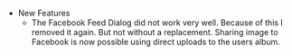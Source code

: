 - New Features
	- The Facebook Feed Dialog did not work very well. Because of this I removed it again. But not without a replacement. Sharing image to Facebook is now possible using direct uploads to the users album.